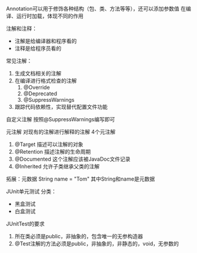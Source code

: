 Annotation可以用于修饰各种结构（包、类、方法等等），还可以添加参数值
在编译、运行时加载，体现不同的作用

注解和注释：
- 注解是给编译器和程序看的
- 注释是给程序员看的

常见注解：
1. 生成文档相关的注解
2. 在编译进行格式检查的注解
	1. @Override
	2. @Deprecated
	3. @SuppressWarnings
3. 跟踪代码依赖性，实现替代配置文件功能

自定义注解
按照@SuppressWarnings编写即可

元注解
对现有的注解进行解释的注解
4个元注解
1. @Target 描述可以注解的对象
2. @Retention 描述注解的生命周期
3. @Documented 这个注解应该被JavaDoc文件记录
4. @Inherited 允许子类继承父类的注解

拓展：元数据
String name = "Tom" 其中String和name是元数据

JUnit单元测试
分类：
- 黑盒测试
- 白盒测试

JUnitTest的要求
1. 所在类必须是public，非抽象的，包含唯一的无参构造器
2. @Test注解的方法必须是public，非抽象的，非静态的，void，无参数的


